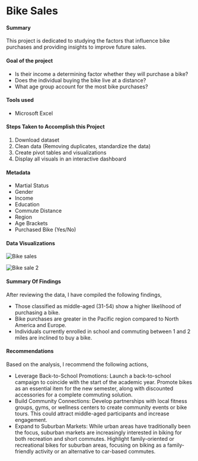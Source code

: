 # Bike Sales

#### Summary

This project is dedicated to studying the factors that influence bike purchases and providing insights to improve future sales.

#### Goal of the project

-	Is their income a determining factor whether they will purchase a bike?
-	Does the individual buying the bike live at a distance?
-	What age group account for the most bike purchases?


#### Tools used

- Microsoft Excel

#### Steps Taken to Accomplish this Project

1.	Download dataset 
2.	Clean data (Removing duplicates, standardize the data)
3.	Create pivot tables and visualizations 
4.	Display all visuals in an interactive dashboard 

#### Metadata  

-	Martial Status 
-	Gender
-	Income
-	Education 
-	Commute Distance 
-	Region 
-	Age Brackets
-	Purchased Bike (Yes/No)

#### Data Visualizations

![Bike sales](https://github.com/user-attachments/assets/16147c0a-ae9c-460c-80c9-582340a634e1)


![Bike sale 2](https://github.com/user-attachments/assets/c7385425-24a8-4668-ba7a-5c9037a861ca)


#### Summary Of Findings

After reviewing the data, I have compiled the following findings,
-	Those classified as middle-aged (31-54) show a higher likelihood of purchasing a bike.
-	Bike purchases are greater in the Pacific region compared to North America and Europe.
-	Individuals currently enrolled in school and commuting between 1 and 2 miles are inclined to buy a bike.

#### Recommendations

Based on the analysis, I recommend the following actions,

-	Leverage Back-to-School Promotions: Launch a back-to-school campaign to coincide with the start of the academic year. Promote bikes as an essential item for the new semester, along with discounted accessories for a complete commuting solution.
-	Build Community Connections: Develop partnerships with local fitness groups, gyms, or wellness centers to create community events or bike tours. This could attract middle-aged participants and increase engagement.
-	Expand to Suburban Markets: While urban areas have traditionally been the focus, suburban markets are increasingly interested in biking for both recreation and short commutes. Highlight family-oriented or recreational bikes for suburban areas, focusing on biking as a family-friendly activity or an alternative to car-based commutes.


